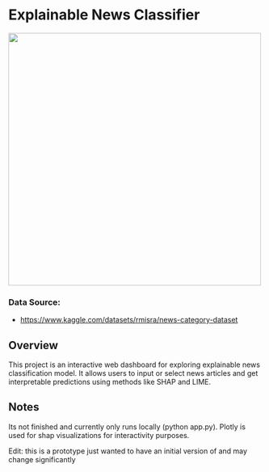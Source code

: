# Explainable News Classifier

<p>
  <img src="curr-ui.gif" width="500"/>
</p>

### Data Source: 
- https://www.kaggle.com/datasets/rmisra/news-category-dataset

## Overview

This project is an interactive web dashboard for exploring explainable news classification model. It allows users to input or select news articles and get interpretable predictions using methods like SHAP and LIME.

## Notes

Its not finished and currently only runs locally (python app.py). Plotly is used for shap visualizations for interactivity purposes.

Edit: this is a prototype just wanted to have an initial version of and may change significantly
